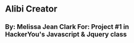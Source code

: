 # Alibi Creator #
**By:** Melissa Jean Clark
**For:** Project #1 in HackerYou's Javascript & Jquery class
----

